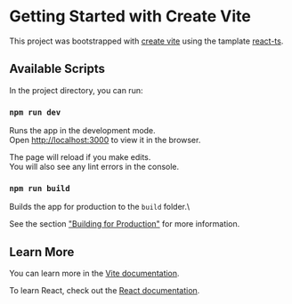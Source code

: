 # Getting Started with Create Vite

This project was bootstrapped with [create vite](https://vitejs.dev/guide/#getting-started) using the tamplate [react-ts](https://vitejs.dev/guide/#trying-vite-online).

## Available Scripts

In the project directory, you can run:

### `npm run dev`

Runs the app in the development mode.\
Open [http://localhost:3000](http://localhost:3000) to view it in the browser.

The page will reload if you make edits.\
You will also see any lint errors in the console.

### `npm run build`

Builds the app for production to the `build` folder.\

See the section ["Building for Production"](https://vitejs.dev/guide/build.html#building-for-production) for more information.

## Learn More

You can learn more in the [Vite documentation](https://vitejs.dev/guide/why.html#why-vite).

To learn React, check out the [React documentation](https://reactjs.org/).
